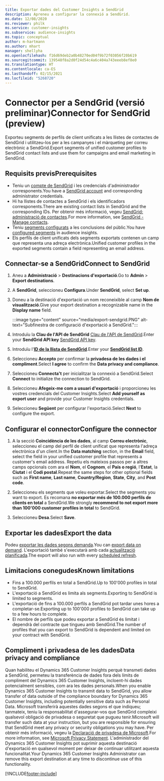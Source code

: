 ```yaml
---
title: Exportar dades del Customer Insights a SendGrid
description: Apreneu a configurar la connexió a SendGrid.
ms.date: 12/08/2020
ms.reviewer: philk
ms.service: customer-insights
ms.subservice: audience-insights
ms.topic: conceptual
author: m-hartmann
ms.author: mhart
manager: shellyha
ms.openlocfilehash: f16d69deb2a0b48270ed04f9b72f03056f20b619
ms.sourcegitcommit: 139548f8a2d0f24d54c4a6c404a743eeeb8ef8e0
ms.translationtype: HT
ms.contentlocale: ca-ES
ms.lasthandoff: 02/15/2021
ms.locfileid: "5268720"
---
```

# <a name="connector-for-sendgrid-preview"></a><span data-ttu-id="82559-103">Connector per a SendGrid (versió preliminar)</span><span class="sxs-lookup"><span data-stu-id="82559-103">Connector for SendGrid (preview)</span></span>

<span data-ttu-id="82559-104">Exporteu segments de perfils de client unificats a les llistes de contactes de SendGrid i utilitzeu-los per a les campanyes i el màrqueting per correu electrònic a SendGrid.</span><span class="sxs-lookup"><span data-stu-id="82559-104">Export segments of unified customer profiles to SendGrid contact lists and use them for campaigns and email marketing in SendGrid.</span></span> 

## <a name="prerequisites"></a><span data-ttu-id="82559-105">Requisits previs</span><span class="sxs-lookup"><span data-stu-id="82559-105">Prerequisites</span></span>

-   <span data-ttu-id="82559-106">Teniu un [compte de SendGrid](https://sendgrid.com/) i les credencials d'administrador corresponents.</span><span class="sxs-lookup"><span data-stu-id="82559-106">You have a [SendGrid account](https://sendgrid.com/) and corresponding administrator credentials.</span></span>
-   <span data-ttu-id="82559-107">Hi ha llistes de contactes a SendGrid i els identificadors corresponents.</span><span class="sxs-lookup"><span data-stu-id="82559-107">There are existing contact lists in SendGrid and the corresponding IDs.</span></span> <span data-ttu-id="82559-108">Per obtenir més informació, vegeu [SendGrid: administració de contactes](https://sendgrid.com/docs/ui/managing-contacts/create-and-manage-contacts/#manage-contacts).</span><span class="sxs-lookup"><span data-stu-id="82559-108">For more information, see [SendGrid - Manage contacts](https://sendgrid.com/docs/ui/managing-contacts/create-and-manage-contacts/#manage-contacts).</span></span>
-   <span data-ttu-id="82559-109">Teniu [segments configurats](segments.md) a les conclusions del públic.</span><span class="sxs-lookup"><span data-stu-id="82559-109">You have [configured segments](segments.md) in audience insights.</span></span>
-   <span data-ttu-id="82559-110">Els perfils de client unificats dels segments exportats contenen un camp que representa una adreça electrònica.</span><span class="sxs-lookup"><span data-stu-id="82559-110">Unified customer profiles in the exported segments contain a field representing an email address.</span></span>

## <a name="connect-to-sendgrid"></a><span data-ttu-id="82559-111">Connectar-se a SendGrid</span><span class="sxs-lookup"><span data-stu-id="82559-111">Connect to SendGrid</span></span>

1. <span data-ttu-id="82559-112">Aneu a **Administració** > **Destinacions d'exportació**.</span><span class="sxs-lookup"><span data-stu-id="82559-112">Go to **Admin** > **Export destinations**.</span></span>

1. <span data-ttu-id="82559-113">A **SendGrid**, seleccioneu **Configura**.</span><span class="sxs-lookup"><span data-stu-id="82559-113">Under **SendGrid**, select **Set up**.</span></span>

1. <span data-ttu-id="82559-114">Doneu a la destinació d'exportació un nom reconeixible al camp **Nom de visualització**.</span><span class="sxs-lookup"><span data-stu-id="82559-114">Give your export destination a recognizable name in the **Display name** field.</span></span>

   :::image type="content" source="media/export-sendgrid.PNG" alt-text="Subfinestra de configuració d'exportació a SendGrid.":::

1. <span data-ttu-id="82559-116">Introduïu la **Clau de l'API de SendGrid** [Clau de l'API de SendGrid](https://sendgrid.com/docs/ui/account-and-settings/api-keys/).</span><span class="sxs-lookup"><span data-stu-id="82559-116">Enter your **SendGrid API key** [SendGrid API key](https://sendgrid.com/docs/ui/account-and-settings/api-keys/).</span></span>

1. <span data-ttu-id="82559-117">Introduïu l'**[ID de la llista de SendGrid](https://sendgrid.com/docs/ui/managing-contacts/create-and-manage-contacts/#manage-contacts)**.</span><span class="sxs-lookup"><span data-stu-id="82559-117">Enter your **[SendGrid list ID](https://sendgrid.com/docs/ui/managing-contacts/create-and-manage-contacts/#manage-contacts)**.</span></span>

1. <span data-ttu-id="82559-118">Seleccioneu **Accepto** per confirmar la **privadesa de les dades i el compliment**.</span><span class="sxs-lookup"><span data-stu-id="82559-118">Select **I agree** to confirm the **Data privacy and compliance**.</span></span>

1. <span data-ttu-id="82559-119">Seleccioneu **Connecta't** per inicialitzar la connexió a SendGrid.</span><span class="sxs-lookup"><span data-stu-id="82559-119">Select **Connect** to initialize the connection to SendGrid.</span></span>

1. <span data-ttu-id="82559-120">Seleccioneu **Afegeix-me com a usuari d'exportació** i proporcioneu les vostres credencials del Customer Insights.</span><span class="sxs-lookup"><span data-stu-id="82559-120">Select **Add yourself as export user** and provide your Customer Insights credentials.</span></span>

1. <span data-ttu-id="82559-121">Seleccioneu **Següent** per configurar l'exportació.</span><span class="sxs-lookup"><span data-stu-id="82559-121">Select **Next** to configure the export.</span></span>

## <a name="configure-the-connector"></a><span data-ttu-id="82559-122">Configurar el connector</span><span class="sxs-lookup"><span data-stu-id="82559-122">Configure the connector</span></span>

1. <span data-ttu-id="82559-123">A la secció **Coincidència de les dades**, al camp **Correu electrònic**, seleccioneu el camp del perfil de client unificat que representa l'adreça electrònica d'un client.</span><span class="sxs-lookup"><span data-stu-id="82559-123">In the **Data matching** section, in the **Email** field, select the field in your unified customer profile that represents a customer's email address.</span></span> <span data-ttu-id="82559-124">Repetiu els mateixos passos per a altres camps opcionals com ara el **Nom**, el **Cognom**, el **País o regió**, l'**Estat**, la **Ciutat** i el **Codi postal**.</span><span class="sxs-lookup"><span data-stu-id="82559-124">Repeat the same steps for other optional fields such as **First name**, **Last name**, **Country/Region**, **State**, **City**, and **Post code**.</span></span>

1. <span data-ttu-id="82559-125">Seleccioneu els segments que voleu exportar.</span><span class="sxs-lookup"><span data-stu-id="82559-125">Select the segments you want to export.</span></span> <span data-ttu-id="82559-126">Es recomana **no exportar més de 100.000 perfils de clients en total** a SendGrid.</span><span class="sxs-lookup"><span data-stu-id="82559-126">We strongly **recommend to not export more than 100'000 customer profiles in total** to SendGrid.</span></span> 

1. <span data-ttu-id="82559-127">Seleccioneu **Desa**.</span><span class="sxs-lookup"><span data-stu-id="82559-127">Select **Save**.</span></span>

## <a name="export-the-data"></a><span data-ttu-id="82559-128">Exportar les dades</span><span class="sxs-lookup"><span data-stu-id="82559-128">Export the data</span></span>

<span data-ttu-id="82559-129">Podeu [exportar les dades segons demanda](export-destinations.md).</span><span class="sxs-lookup"><span data-stu-id="82559-129">You can [export data on demand](export-destinations.md).</span></span> <span data-ttu-id="82559-130">L'exportació també s'executarà amb cada [actualització planificada](system.md#schedule-tab).</span><span class="sxs-lookup"><span data-stu-id="82559-130">The export will also run with every [scheduled refresh](system.md#schedule-tab).</span></span>

## <a name="known-limitations"></a><span data-ttu-id="82559-131">Limitacions conegudes</span><span class="sxs-lookup"><span data-stu-id="82559-131">Known limitations</span></span>

- <span data-ttu-id="82559-132">Fins a 100.000 perfils en total a SendGrid.</span><span class="sxs-lookup"><span data-stu-id="82559-132">Up to 100'000 profiles in total to SendGrid.</span></span>
- <span data-ttu-id="82559-133">L'exportació a SendGrid es limita als segments.</span><span class="sxs-lookup"><span data-stu-id="82559-133">Exporting to SendGrid is limited to segments.</span></span>
- <span data-ttu-id="82559-134">L'exportació de fins a 100.000 perfils a SendGrid pot tardar unes hores a completar-se.</span><span class="sxs-lookup"><span data-stu-id="82559-134">Exporting up to 100'000 profiles to SendGrid can take up to a few hours to complete.</span></span> 
- <span data-ttu-id="82559-135">El nombre de perfils que podeu exportar a SendGrid és limitat i dependrà del contracte que tingueu amb SendGrid.</span><span class="sxs-lookup"><span data-stu-id="82559-135">The number of profiles that you can export to SendGrid is dependent and limited on your contract with SendGrid.</span></span>

## <a name="data-privacy-and-compliance"></a><span data-ttu-id="82559-136">Compliment i privadesa de les dades</span><span class="sxs-lookup"><span data-stu-id="82559-136">Data privacy and compliance</span></span>

<span data-ttu-id="82559-137">Quan habiliteu el Dynamics 365 Customer Insights perquè transmeti dades a SendGrid, permeteu la transferència de dades fora dels límits de compliment del Dynamics 365 Customer Insights, incloent-hi dades potencialment sensibles, com ara les dades personals.</span><span class="sxs-lookup"><span data-stu-id="82559-137">When you enable Dynamics 365 Customer Insights to transmit data to SendGrid, you allow transfer of data outside of the compliance boundary for Dynamics 365 Customer Insights, including potentially sensitive data such as Personal Data.</span></span> <span data-ttu-id="82559-138">Microsoft transferirà aquestes dades segons el que indiqueu; tanmateix, teniu la responsabilitat d'assegurar-vos que SendGrid compleixi qualsevol obligació de privadesa o seguretat que pugueu tenir.</span><span class="sxs-lookup"><span data-stu-id="82559-138">Microsoft will transfer such data at your instruction, but you are responsible for ensuring that SendGrid meet any privacy or security obligations you may have.</span></span> <span data-ttu-id="82559-139">Per obtenir més informació, vegeu la [Declaració de privadesa de Microsoft](https://go.microsoft.com/fwlink/?linkid=396732).</span><span class="sxs-lookup"><span data-stu-id="82559-139">For more information, see [Microsoft Privacy Statement](https://go.microsoft.com/fwlink/?linkid=396732).</span></span>
<span data-ttu-id="82559-140">L'administrador del Dynamics 365 Customer Insights pot suprimir aquesta destinació d'exportació en qualsevol moment per deixar de continuar utilitzant aquesta funcionalitat.</span><span class="sxs-lookup"><span data-stu-id="82559-140">Your Dynamics 365 Customer Insights Administrator can remove this export destination at any time to discontinue use of this functionality.</span></span>


[!INCLUDE[footer-include](../includes/footer-banner.md)]